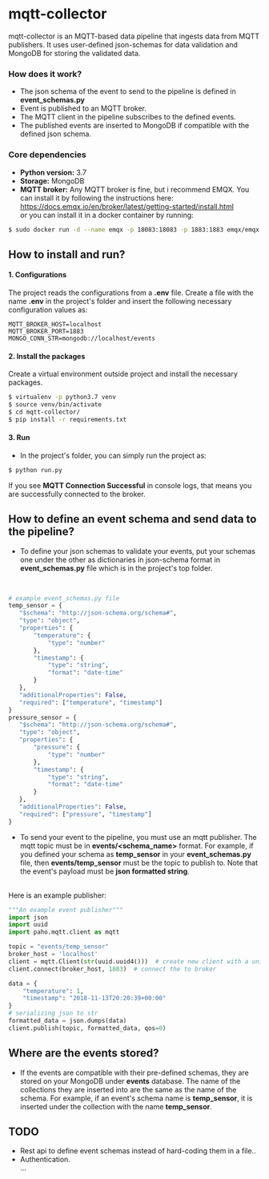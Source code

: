 # mqtt-collector
 
mqtt-collector is an MQTT-based data pipeline that ingests data from MQTT publishers. It uses user-defined json-schemas for data validation and MongoDB for storing the validated data.
### How does it work?
- The json schema of the event to send to the pipeline is defined in **event_schemas.py**
- Event is published to an MQTT broker.
- The MQTT client in the pipeline subscribes to the defined events.
- The published events are inserted to MongoDB if compatible with the defined json schema. 

### Core dependencies
  - **Python version:** 3.7
  - **Storage:** MongoDB
  - **MQTT broker:** Any MQTT broker is fine, but i recommend EMQX. You can install it by following the instructions here: https://docs.emqx.io/en/broker/latest/getting-started/install.html <br />
  or you can install it in a docker container by running:
```sh
$ sudo docker run -d --name emqx -p 18083:18083 -p 1883:1883 emqx/emqx:latest
```

##  How to install and run?
  #### 1. Configurations
The project reads the configurations from a **.env** file. Create a file with the name **.env** in the project's folder and insert the following necessary configuration values as: 
 ```
MQTT_BROKER_HOST=localhost
MQTT_BROKER_PORT=1883
MONGO_CONN_STR=mongodb://localhost/events
```
#### 2. Install the packages
Create a virtual environment outside project and install the necessary packages. 
 ```sh
$ virtualenv -p python3.7 venv
$ source venv/bin/activate
$ cd mqtt-collector/
$ pip install -r requirements.txt
```
#### 3. Run
- In the project's folder, you can simply run the project as:
 ```sh
$ python run.py
```
If you see **MQTT Connection Successful** in console logs, that means you are successfully connected to the broker.

##  How to define an event schema and send data to the pipeline?
- To define your json schemas to validate your events, put your schemas one under the other as dictionaries in json-schema format in **event_schemas.py** file  which is in the project's top folder.
<br />

 ```python
# example event_schemas.py file
temp_sensor = {
    "$schema": "http://json-schema.org/schema#",
    "type": "object",
    "properties": {
        "temperature": {
            "type": "number"
        },
        "timestamp": {
            "type": "string",
            "format": "date-time"
        }
    },
    "additionalProperties": False,
    "required": ["temperature", "timestamp"]
}
pressure_sensor = {
    "$schema": "http://json-schema.org/schema#",
    "type": "object",
    "properties": {
        "pressure": {
            "type": "number"
        },
        "timestamp": {
            "type": "string",
            "format": "date-time"
        }
    },
    "additionalProperties": False,
    "required": ["pressure", "timestamp"]
}
```

- To send your event to the pipeline, you must use an mqtt publisher. The mqtt topic must be in **events/<schema_name>** format. For example, if you defined your schema as **temp_sensor** in your **event_schemas.py** file, then **events/temp_sensor** must be the topic to publish to. Note that the event's payload must be **json formatted string**.
<br />
Here is an example publisher:

```python
"""An example event publisher"""
import json
import uuid
import paho.mqtt.client as mqtt

topic = "events/temp_sensor"
broker_host = 'localhost'
client = mqtt.Client(str(uuid.uuid4()))  # create new client with a unique id
client.connect(broker_host, 1883)  # connect the to broker

data = {
    "temperature": 1,
    "timestamp": "2018-11-13T20:20:39+00:00"
}
# serializing json to str
formatted_data = json.dumps(data)
client.publish(topic, formatted_data, qos=0)
```

##  Where are the events stored?
- If the events are compatible with their pre-defined schemas, they are stored on your MongoDB under **events** database. The name of the collections they are inserted into are the same as the name of the schema. For example, if an event's schema name is **temp_sensor**, it is inserted under the collection with the name **temp_sensor**.

## TODO
- Rest api to define event schemas instead of hard-coding them in a file..
- Authentication.<br />
...
